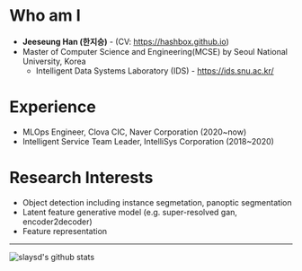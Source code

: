 # Who am I
* **Jeeseung Han (한지승)** - (CV: https://hashbox.github.io)
* Master of Computer Science and Engineering(MCSE) by Seoul National University, Korea
  * Intelligent Data Systems Laboratory (IDS) - https://ids.snu.ac.kr/

# Experience
- MLOps Engineer, Clova CIC, Naver Corporation (2020~now)
- Intelligent Service Team Leader, IntelliSys Corporation (2018~2020)

# Research Interests
- Object detection including instance segmetation, panoptic segmentation
- Latent feature generative model (e.g. super-resolved gan, encoder2decoder)
- Feature representation

---

![slaysd's github stats](https://github-readme-stats.vercel.app/api?username=slaysd&show_icons=true&count_private=true)
